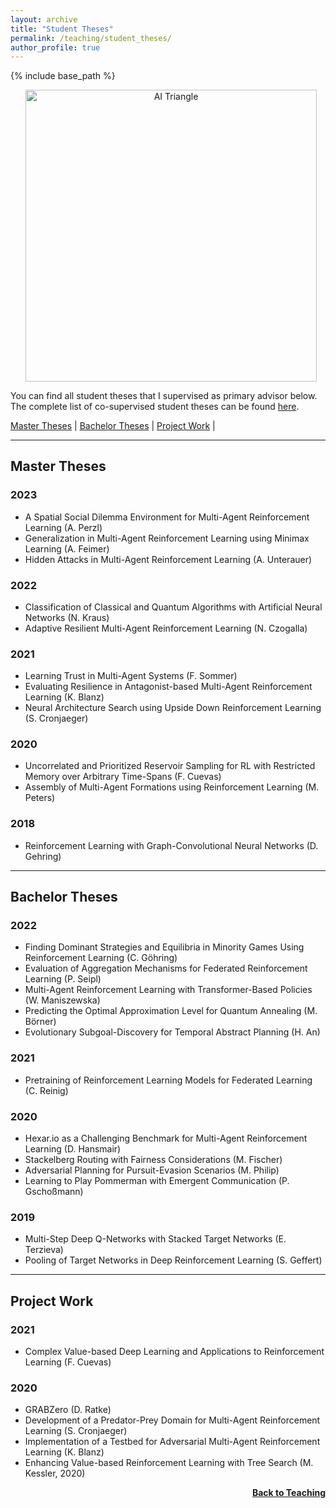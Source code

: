 ```yaml
---
layout: archive
title: "Student Theses"
permalink: /teaching/student_theses/
author_profile: true
---
```


{% include base_path %}
<p style="text-align:center;">
<img src="https://thomyphan.github.io/images/teaching/triangle.png" style="width:350pt;padding-left:10px;"  alt="AI Triangle"/>
</p>

You can find all student theses that I supervised as primary advisor below. The complete list of co-supervised student theses can be found [here](https://www.mobile.ifi.lmu.de/team/thomy-phan/).

[Master Theses](#master_theses) | [Bachelor Theses](#bachelor_theses) | [Project Work](#project_work) |

---
## <a name="master_theses"></a> Master Theses

### 2023
- A Spatial Social Dilemma Environment for Multi-Agent Reinforcement Learning (A. Perzl)
- Generalization in Multi-Agent Reinforcement Learning using Minimax Learning (A. Feimer)
- Hidden Attacks in Multi-Agent Reinforcement Learning (A. Unterauer)

### 2022
- Classification of Classical and Quantum Algorithms with Artificial Neural Networks (N. Kraus)
- Adaptive Resilient Multi-Agent Reinforcement Learning (N. Czogalla)

### 2021
- Learning Trust in Multi-Agent Systems (F. Sommer)
- Evaluating Resilience in Antagonist-based Multi-Agent Reinforcement Learning (K. Blanz)
- Neural Architecture Search using Upside Down Reinforcement Learning (S. Cronjaeger)

### 2020
- Uncorrelated and Prioritized Reservoir Sampling for RL with Restricted Memory over Arbitrary Time-Spans (F. Cuevas)
- Assembly of Multi-Agent Formations using Reinforcement Learning (M. Peters)

### 2018
- Reinforcement Learning with Graph-Convolutional Neural Networks (D. Gehring)

---
## <a name="bachelor_theses"></a> Bachelor Theses

### 2022
- Finding Dominant Strategies and Equilibria in Minority Games Using Reinforcement Learning (C. Göhring)
- Evaluation of Aggregation Mechanisms for Federated Reinforcement Learning (P. Seipl)
- Multi-Agent Reinforcement Learning with Transformer-Based Policies (W. Maniszewska)
- Predicting the Optimal Approximation Level for Quantum Annealing (M. Börner)
- Evolutionary Subgoal-Discovery for Temporal Abstract Planning (H. An)

### 2021
- Pretraining of Reinforcement Learning Models for Federated Learning (C. Reinig)

### 2020
- Hexar.io as a Challenging Benchmark for Multi-Agent Reinforcement Learning (D. Hansmair)
- Stackelberg Routing with Fairness Considerations (M. Fischer)
- Adversarial Planning for Pursuit-Evasion Scenarios (M. Philip)
- Learning to Play Pommerman with Emergent Communication (P. Gschoßmann)

### 2019
- Multi-Step Deep Q-Networks with Stacked Target Networks (E. Terzieva)
- Pooling of Target Networks in Deep Reinforcement Learning (S. Geffert)

---
## <a name="project_work"></a> Project Work
### 2021
- Complex Value-based Deep Learning and Applications to Reinforcement Learning (F. Cuevas)

### 2020
- GRABZero (D. Ratke)
- Development of a Predator-Prey Domain for Multi-Agent Reinforcement Learning (S. Cronjaeger)
- Implementation of a Testbed for Adversarial Multi-Agent Reinforcement Learning (K. Blanz)
- Enhancing Value-based Reinforcement Learning with Tree Search (M. Kessler, 2020)

<div style="float: right;">
    <a href="https://thomyphan.github.io/teaching/"><strong>Back to Teaching</strong></a>
</div>